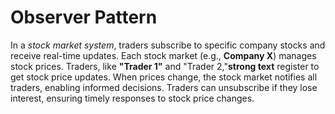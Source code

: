 # Observer Pattern


In a *stock market system*, traders subscribe to specific company stocks and receive real-time updates. Each stock market (e.g., **Company X**) manages stock prices. Traders, like **"Trader 1"** and "Trader 2,"**strong text** register to get stock price updates. When prices change, the stock market notifies all traders, enabling informed decisions. Traders can unsubscribe if they lose interest, ensuring timely responses to stock price changes.